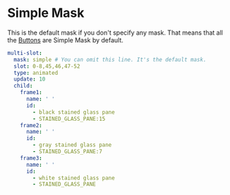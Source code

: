 # Simple Mask

This is the default mask if you don't specify any mask. That means that all the [Buttons](../../../Button.md) are Simple Mask by default.

```yaml
multi-slot:
  mask: simple # You can omit this line. It's the default mask.
  slot: 0-8,45,46,47-52
  type: animated
  update: 10
  child:
    frame1:
      name: ' '
      id:
        - black stained glass pane
        - STAINED_GLASS_PANE:15
    frame2:
      name: ' '
      id:
        - gray stained glass pane
        - STAINED_GLASS_PANE:7
    frame3:
      name: ' '
      id:
        - white stained glass pane
        - STAINED_GLASS_PANE
```
